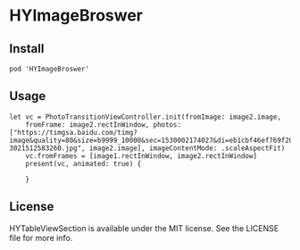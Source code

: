 # HYImageBroswer

## Install
    pod 'HYImageBroswer'
## Usage
```
let vc = PhotoTransitionViewController.init(fromImage: image2.image,
    fromFrame: image2.rectInWindow, photos: ["https://timgsa.baidu.com/timg?image&quality=80&size=b9999_10000&sec=1530002174027&di=eb1cbf46ef769f20d8cdbdf1879201fb&imgtype=0&src=http%3A%2F%2Fimg.banbaow.com%2Fuploadfile%2F2015%2F0302%2F15%2F20150                       3021512583260.jpg", image2.image], imageContentMode: .scaleAspectFit)
    vc.fromFrames = [image1.rectInWindow, image2.rectInWindow]
    present(vc, animated: true) {

    }
```

## License

HYTableViewSection is available under the MIT license. See the LICENSE file for more info.

